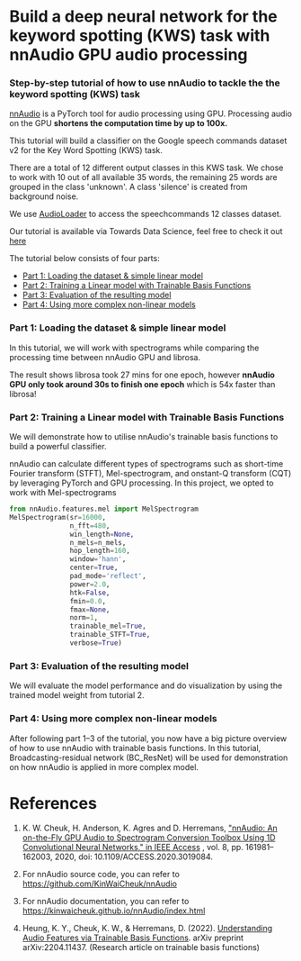 # Build a deep neural network for the keyword spotting (KWS) task with nnAudio GPU audio processing

### Step-by-step tutorial of how to use nnAudio to tackle the the keyword spotting (KWS) task


[nnAudio](https://ieeexplore.ieee.org/document/9174990) is a PyTorch tool for audio processing using GPU. Processing audio on the GPU **shortens the computation time by up to 100x.**

This tutorial will build a classifier on the Google speech commands dataset v2 for the Key Word Spotting (KWS) task.

There are a total of 12 different output classes in this KWS task. We chose to work with 10 out of all available 35 words, the remaining 25 words are grouped in the class 'unknown'. A class 'silence' is created from background noise.

We use [AudioLoader](https://github.com/KinWaiCheuk/AudioLoader) to access the speechcommands 12 classes dataset.

Our tutorial is available via Towards Data Science, feel free to check it out [here](https://towardsdatascience.com/build-a-deep-neural-network-for-the-keyword-spotting-kws-task-with-nnaudio-gpu-audio-processing-95b50018aaa8)

The tutorial below consists of four parts:
* [Part 1: Loading the dataset & simple linear model](#Part-1:-Loading-the-dataset-&-simple-linear-model)
* [Part 2: Training a Linear model with Trainable Basis Functions](#Part-2:-Training-a-Linear-model-with-Trainable-Basis-Functions)
* [Part 3: Evaluation of the resulting model](#Part-3:-Evaluation-of-the-resulting-model)
* [Part 4: Using more complex non-linear models](#Part-4:-Using-more-complex-non-linear-models)

### Part 1: Loading the dataset & simple linear model
In this tutorial, we will work with spectrograms while comparing the processing time between nnAudio GPU and librosa.

The result shows librosa took 27 mins for one epoch, however **nnAudio GPU only took around 30s to finish one epoch** which is 54x faster than librosa!

### Part 2: Training a Linear model with Trainable Basis Functions
We will demonstrate how to utilise nnAudio's trainable basis functions to build a powerful classifier.

nnAudio can calculate different types of spectrograms such as short-time Fourier transform (STFT), Mel-spectrogram, and onstant-Q transform (CQT) by leveraging PyTorch and GPU processing. In this project, we opted to work with Mel-spectrograms


```python
from nnAudio.features.mel import MelSpectrogram
MelSpectrogram(sr=16000, 
               n_fft=480,
               win_length=None,
               n_mels=n_mels, 
               hop_length=160,
               window='hann',
               center=True,
               pad_mode='reflect',
               power=2.0,
               htk=False,
               fmin=0.0,
               fmax=None,
               norm=1,
               trainable_mel=True,
               trainable_STFT=True,
               verbose=True)
```

### Part 3: Evaluation of the resulting model
We will evaluate the model performance and do visualization by using the trained model weight from tutorial 2.

### Part 4: Using more complex non-linear models
After following part 1–3 of the tutorial, you now have a big picture overview of how to use nnAudio with trainable basis functions.
In this tutorial, Broadcasting-residual network (BC_ResNet) will be used for demonstration on how nnAudio is applied in more complex model.


# References
1. K. W. Cheuk, H. Anderson, K. Agres and D. Herremans, ["nnAudio: An on-the-Fly GPU Audio to Spectrogram Conversion Toolbox Using 1D Convolutional Neural Networks," in IEEE Access](https://ieeexplore.ieee.org/document/9174990) , vol. 8, pp. 161981–162003, 2020, doi: 10.1109/ACCESS.2020.3019084.

1. For nnAudio source code, you can refer to https://github.com/KinWaiCheuk/nnAudio

1. For nnAudio documentation, you can refer to https://kinwaicheuk.github.io/nnAudio/index.html

1. Heung, K. Y., Cheuk, K. W., & Herremans, D. (2022). [Understanding Audio Features via Trainable Basis Functions](https://arxiv.org/pdf/2204.11437.pdf). arXiv preprint arXiv:2204.11437. (Research article on trainable basis functions)



